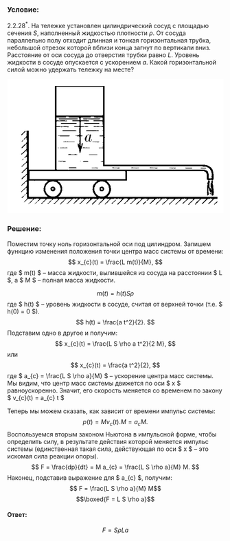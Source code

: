 ###  Условие: 

$2.2.28^*.$ На тележке установлен цилиндрический сосуд с площадью сечения $S$, наполненный жидкостью плотности $\rho$. От сосуда параллельно полу отходит длинная и тонкая горизонтальная трубка, небольшой отрезок которой вблизи конца загнут по вертикали вниз. Расстояние от оси сосуда до отверстия трубки равно $L$. Уровень жидкости в сосуде опускается с ускорением $a$. Какой горизонтальной силой можно удержать тележку на месте? 

![К задаче $2.2.28$|571x354, 40%](../../img/2.2.28/2.2.28.png)

###  Решение: 

Поместим точку ноль горизонтальной оси под цилиндром. Запишем функцию изменения положения точки центра масс системы от времени: $$ x_{c}(t) = \frac{L m(t)}{M}, $$ где $ m(t) $ – масса жидкости, вылившейся из сосуда на расстоянии $ L $, а $ M $ – полная масса жидкости. 

$$ m(t) = h(t) S \rho$$ где $ h(t) $ – уровень жидкости в сосуде, считая от верхней точки (т.е. $ h(0) = 0 $). $$ h(t) = \frac{a t^2}{2}. $$ Подставим одно в другое и получим: $$ x_{c}(t) = \frac{L S \rho a t^2}{2 M}, $$ или $$ x_{c}(t) = \frac{a t^2}{2}, $$ где $ a_{c} = \frac{L S \rho a}{M} $ – ускорение центра масс системы. Мы видим, что центр масс системы движется по оси $ x $ равноускоренно. Значит, его скорость меняется со временем по закону $ v_{c}(t) = a_{c} t $ 

Теперь мы можем сказать, как зависит от времени импульс системы: $$ p(t) = M v_{c}(t). M = a_{c} M. $$ Воспользуемся вторым законом Ньютона в импульсной форме, чтобы определить силу, в результате действия которой меняется импульс системы (единственная такая сила, действующая по оси $ x $ – это искомая сила реакции опоры). $$ F = \frac{dp}{dt} = M a_{c} = \frac{L S \rho a}{M} M. $$ Наконец, подставив выражение для $ a_{c} $, получим: $$ F = \frac{L S \rho a}{M} M$$ $$\boxed{F = L S \rho a}$$ 

####  Ответ: 

$$F = S\rho La$$

  

